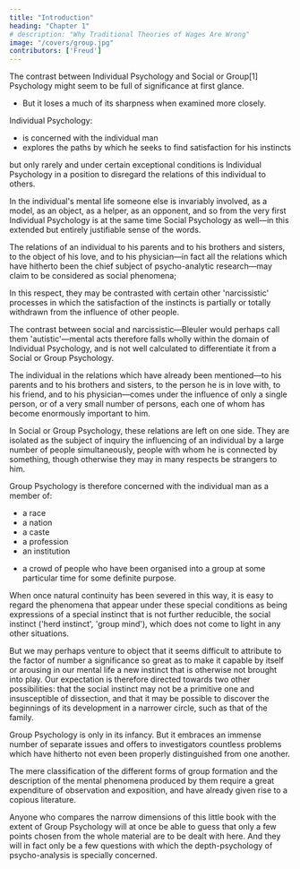 ```yaml
---
title: "Introduction"
heading: "Chapter 1"
# description: "Why Traditional Theories of Wages Are Wrong"
image: "/covers/group.jpg"
contributors: ['Freud']
---
```



<!-- AUTHORIZED TRANSLATION BY JAMES STRACHEY

Copyright 1922

TRANSLATOR'S NOTE
A comparison of the following pages with the German original (Massenpsychologie und Ich-Analyse, Internationaler Psychoanalytischer Verlag, Vienna, 1921) will show that certain passages have been transferred in the English version from the text to the footnotes. This alteration has been carried out at the author's express desire.

All technical terms have been translated in accordance with the Glossary to be published as a supplement to the International Journal of Psycho-Analysis.

J. S.

CONTENTS
Page
I	Introduction	1
II	Le Bon's Description of the Group Mind	5
III	Other Accounts of Collective Mental Life	23
IV	Suggestion and Libido	33
V	Two Artificial Groups: the Church and the Army	41
VI	Further Problems and Lines of Work	52
VII	Identification	60
VIII	Being in Love and Hypnosis	71
IX	The Herd Instinct	81
X	The Group and the Primal Horde	90
XI	A Differentiating Grade in the Ego	101
XII	Postscript	110
 	Footnotes
 	Index -->


The contrast between Individual Psychology and Social or Group[1] Psychology might seem to be full of significance at first glance. 
- But it loses a much of its sharpness when examined more closely. 

Individual Psychology:
- is concerned with the individual man
- explores the paths by which he seeks to find satisfaction for his instincts

but only rarely and under certain exceptional conditions is Individual Psychology in a position to disregard the relations of this individual to others. 

In the individual's mental life someone else is invariably involved, as a model, as an object, as a helper, as an opponent, and so from the very first Individual Psychology is at the same time Social Psychology as well—in this extended but entirely justifiable sense of the words.

The relations of an individual to his parents and to his brothers and sisters, to the object of his love, and to his physician—in fact all the relations which have hitherto been the chief subject of psycho-analytic research—may claim to be considered as social phenomena; 

In this respect, they may be contrasted with certain other 'narcissistic' processes in which the satisfaction of the instincts is partially or totally withdrawn from the influence of other people. 

The contrast between social and narcissistic—Bleuler would perhaps call them 'autistic'—mental acts therefore falls wholly within the domain of Individual Psychology, and is not well calculated to differentiate it from a Social or Group Psychology.

The individual in the relations which have already been mentioned—to his parents and to his brothers and sisters, to the person he is in love with, to his friend, and to his physician—comes under the influence of only a single person, or of a very small number of persons, each one of whom has become enormously important to him.

In Social or Group Psychology, these relations are left on one side. They are isolated as the subject of inquiry the influencing of an individual by a large number of people simultaneously, people with whom he is connected by something, though otherwise they may in many respects be strangers to him. 

Group Psychology is therefore concerned with the individual man as a member of:
- a race
- a nation
- a caste
- a profession
- an institution
<!-- , or as a component part -->
- a crowd of people who have been organised into a group at some particular time for some definite purpose. 

When once natural continuity has been severed in this way, it is easy to regard the phenomena that appear under these special conditions as being expressions of a special instinct that is not further reducible, the social instinct ('herd instinct', 'group mind'), which does not come to light in any other situations. 

But we may perhaps venture to object that it seems difficult to attribute to the factor of number a significance so great as to make it capable by itself or arousing in our mental life a new instinct that is otherwise not brought into play. Our expectation is therefore directed towards two other possibilities: that the social instinct may not be a primitive one and insusceptible of dissection, and that it may be possible to discover the beginnings of its development in a narrower circle, such as that of the family.

Group Psychology is only in its infancy. But it embraces an immense number of separate issues and offers to investigators countless problems which have hitherto not even been properly distinguished from one another. 

The mere classification of the different forms of group formation and the description of the mental phenomena produced by them require a great expenditure of observation and exposition, and have already given rise to a copious literature. 

Anyone who compares the narrow dimensions of this little book with the extent of Group Psychology will at once be able to guess that only a few points chosen from the whole material are to be dealt with here. And they will in fact only be a few questions with which the depth-psychology of psycho-analysis is specially concerned.
